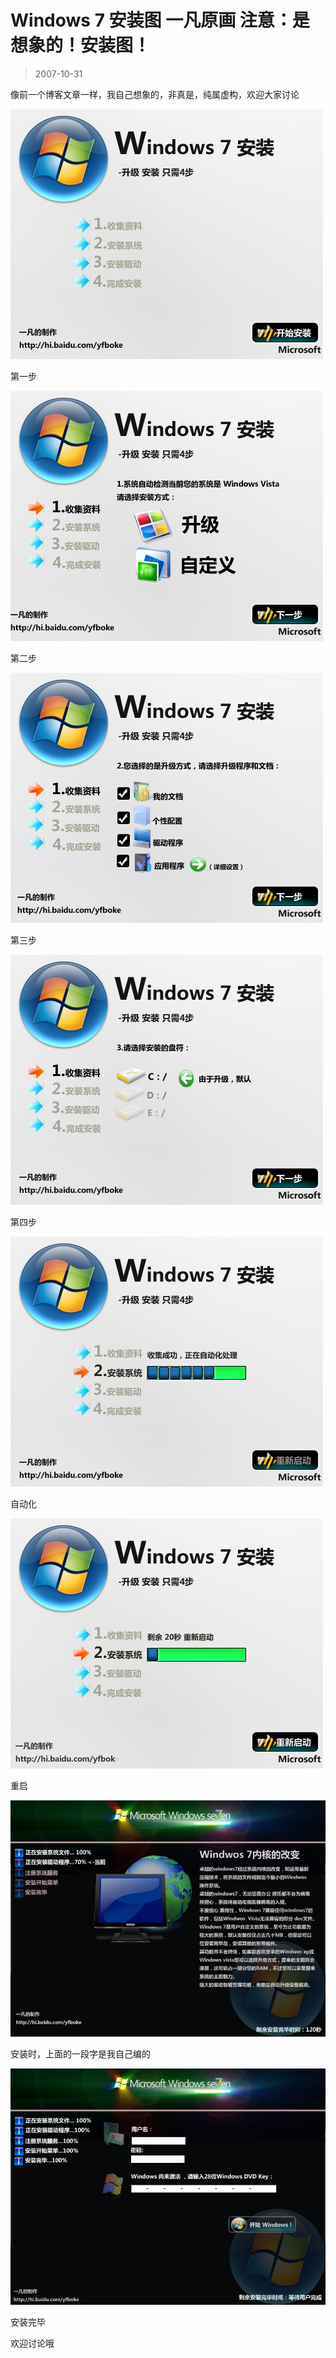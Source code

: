 # Windows 7 安装图 一凡原画 注意：是想象的！安装图！ 

> 2007-10-31

<div class="pcs-article-content_ptkaiapt4bxy_baiduscarticle" id="detailArticleContent_ptkaiapt4bxy_baiduscarticle">
 <p>
  像前一个博客文章一样，我自己想象的，非真是，纯属虚构，欢迎大家讨论
 </p>
 <p>
  <img class="blogimg" small="0" src="images/b4a36b2f9aa892611fd672fda0e2a2ca.jpg"/>
 </p>
 <p>
  第一步
 </p>
 <p>
  <img class="blogimg" small="0" src="images/1b6978202007f10256b05baa74bab22a.jpg"/>
 </p>
 <p>
  第二步
 </p>
 <p>
  <img class="blogimg" small="0" src="images/93b108d4547752eb2c27fa939f750ba7.jpg"/>
 </p>
 <p>
  第三步
 </p>
 <p>
  <img class="blogimg" small="0" src="images/b7ad42ee5fcb1cfffa2550dece7b107f.jpg"/>
 </p>
 <p>
  第四步
 </p>
 <p>
  <img class="blogimg" small="0" src="images/051bd19bd283ef145868427ae66a154b.jpg"/>
 </p>
 <p>
  自动化
 </p>
 <p>
  <img class="blogimg" small="0" src="images/852ddcd742d9f91416b1ad8d03802ecf.jpg"/>
 </p>
 <p>
  重启
 </p>
 <p>
  <img class="blogimg" small="0" src="images/f7d009d8da1b28315e06b78a87020dfb.jpg"/>
 </p>
 <p>
  安装时，上面的一段字是我自己编的
 </p>
 <p>
  <img class="blogimg" small="0" src="images/ef9a03912857823777c993bd84ed1db5.jpg"/>
 </p>
 <p>
  安装完毕
 </p>
 欢迎讨论哦
</div>


